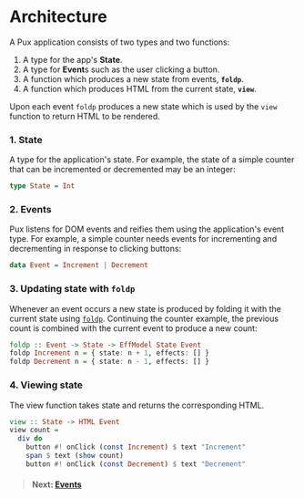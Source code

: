 # Architecture

A Pux application consists of two types and two functions:

1. A type for the app's **State**.
2. A type for **Event**s such as the user clicking a button.
3. A function which produces a new state from events, **`foldp`**.
4. A function which produces HTML from the current state, **`view`**.

Upon each event `foldp` produces a new state which is used by the `view`
function to return HTML to be rendered.

### 1. State

A type for the application's state. For example, the state of a simple counter
that can be incremented or decremented may be an integer:

```purescript
type State = Int
```

### 2. Events

Pux listens for DOM events and reifies them using the application's event type.
For example, a simple counter needs events for incrementing and decrementing in
response to clicking buttons:

```purescript
data Event = Increment | Decrement
```

### 3. Updating state with `foldp`

Whenever an event occurs a new state is produced by folding it with the current
state using [`foldp`](/docs/events#Folding_over_the_past_with_foldp). Continuing
the counter example, the previous count is combined with the current event to
produce a new count:

```purescript
foldp :: Event -> State -> EffModel State Event
foldp Increment n = { state: n + 1, effects: [] }
foldp Decrement n = { state: n - 1, effects: [] }
```

### 4. Viewing state

The view function takes state and returns the corresponding HTML.

```purescript
view :: State -> HTML Event
view count =
  div do
    button #! onClick (const Increment) $ text "Increment"
    span $ text (show count)
    button #! onClick (const Decrement) $ text "Decrement"
```

> #### Next: [Events](/docs/events)
